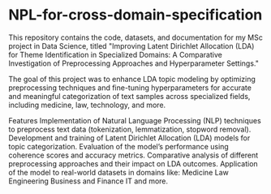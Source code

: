 # NPL-for-cross-domain-specification
This repository contains the code, datasets, and documentation for my MSc project in Data Science, titled "Improving Latent Dirichlet Allocation (LDA) for Theme Identification in Specialized Domains: A Comparative Investigation of Preprocessing Approaches and Hyperparameter Settings."

The goal of this project was to enhance LDA topic modeling by optimizing preprocessing techniques and fine-tuning hyperparameters for accurate and meaningful categorization of text samples across specialized fields, including medicine, law, technology, and more.

Features
Implementation of Natural Language Processing (NLP) techniques to preprocess text data (tokenization, lemmatization, stopword removal).
Development and training of Latent Dirichlet Allocation (LDA) models for topic categorization.
Evaluation of the model’s performance using coherence scores and accuracy metrics.
Comparative analysis of different preprocessing approaches and their impact on LDA outcomes.
Application of the model to real-world datasets in domains like:
Medicine
Law
Engineering
Business and Finance
IT and more.
